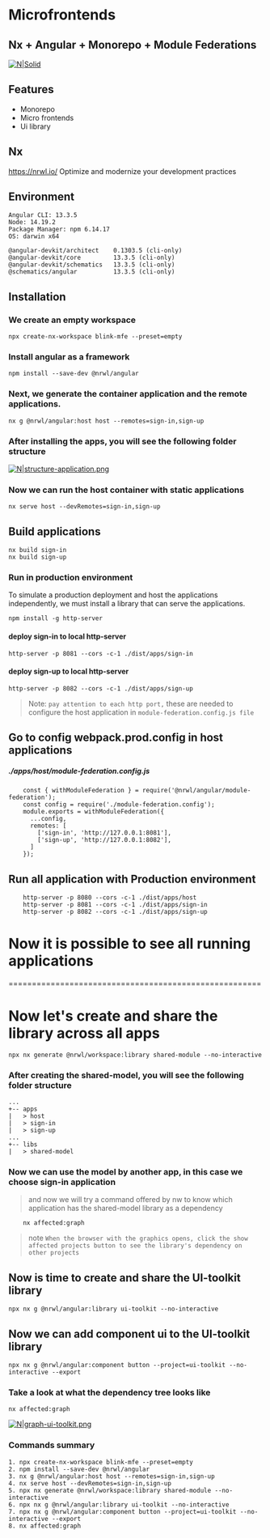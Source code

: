 # Microfrontends
## Nx + Angular + Monorepo + Module Federations

[![N|Solid](https://blinkfitness.atlassian.net/s/azc3hx/b/8/cb2080e9b57127c789a674277a9b7d61/_/jira-logo-scaled.png)]()

## Features
- Monorepo
- Micro frontends
- Ui library
## Nx
https://nrwl.io/
Optimize and modernize your development practices

## Environment
    Angular CLI: 13.3.5
    Node: 14.19.2
    Package Manager: npm 6.14.17
    OS: darwin x64

    @angular-devkit/architect    0.1303.5 (cli-only)
    @angular-devkit/core         13.3.5 (cli-only)
    @angular-devkit/schematics   13.3.5 (cli-only)
    @schematics/angular          13.3.5 (cli-only)
## Installation

### We create an empty workspace
```
npx create-nx-workspace blink-mfe --preset=empty
```
### Install angular as a framework
```
npm install --save-dev @nrwl/angular
```

### Next, we generate the container application and the remote applications.
```
nx g @nrwl/angular:host host --remotes=sign-in,sign-up
```

### After installing the apps, you will see the following folder structure
[![N|structure-application.png](./assets/structure-application.png)]()

### Now we can run the host container with static applications
```
nx serve host --devRemotes=sign-in,sign-up
```

## Build applications
```
nx build sign-in
nx build sign-up
```

### Run in production environment
To simulate a production deployment and host the applications independently, we must install a library that can serve the applications.

```
npm install -g http-server
```

#### deploy sign-in to local http-server
```
http-server -p 8081 --cors -c-1 ./dist/apps/sign-in
```

#### deploy sign-up to local http-server
```
http-server -p 8082 --cors -c-1 ./dist/apps/sign-up
```

> Note: `pay attention to each http port,` these are needed to configure the host application in `module-federation.config.js file`

## Go to config webpack.prod.config in host applications

##### ./apps/host/module-federation.config.js

```
    const { withModuleFederation } = require('@nrwl/angular/module-federation');
    const config = require('./module-federation.config');
    module.exports = withModuleFederation({
      ...config,
      remotes: [
        ['sign-in', 'http://127.0.0.1:8081'],
        ['sign-up', 'http://127.0.0.1:8082'],
      ]
    });
```
## Run all application with Production environment
```
    http-server -p 8080 --cors -c-1 ./dist/apps/host
    http-server -p 8081 --cors -c-1 ./dist/apps/sign-in
    http-server -p 8082 --cors -c-1 ./dist/apps/sign-up
```
# Now it is possible to see all running applications

======================================================

# Now let's create and share the library across all apps
```
npx nx generate @nrwl/workspace:library shared-module --no-interactive
```
### After creating the shared-model, you will see the following folder structure
```
...
+-- apps
|   > host
|   > sign-in
|   > sign-up
...
+-- libs
|   > shared-model
```

### Now we can use the model by another app, in this case we choose sign-in application
> and now we will try a command offered by nw to know which application has the shared-model library as a dependency
```
    nx affected:graph
```
> note `When the browser with the graphics opens, click the show affected projects button to see the library's dependency on other projects`

## Now is time to create and share the UI-toolkit library
```
npx nx g @nrwl/angular:library ui-toolkit --no-interactive
```

## Now we can add component ui to the UI-toolkit library
```
npx nx g @nrwl/angular:component button --project=ui-toolkit --no-interactive --export
```

### Take a look at what the dependency tree looks like
```
nx affected:graph
```
[![N|graph-ui-toolkit.png](./assets/graph-ui-toolkit.png)]()


### Commands summary
```
1. npx create-nx-workspace blink-mfe --preset=empty
2. npm install --save-dev @nrwl/angular
3. nx g @nrwl/angular:host host --remotes=sign-in,sign-up
4. nx serve host --devRemotes=sign-in,sign-up
5. npx nx generate @nrwl/workspace:library shared-module --no-interactive
6. npx nx g @nrwl/angular:library ui-toolkit --no-interactive
7. npx nx g @nrwl/angular:component button --project=ui-toolkit --no-interactive --export
8. nx affected:graph
```
